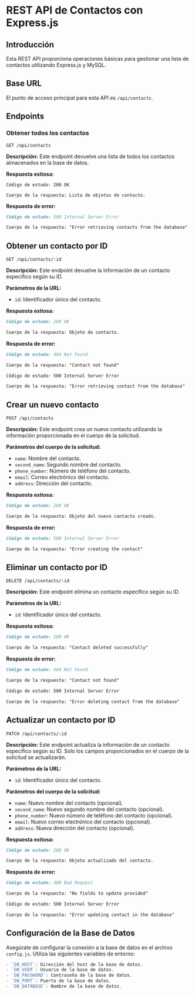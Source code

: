 # REST API de Contactos con Express.js

## Introducción

Esta REST API proporciona operaciones básicas para gestionar una lista de contactos utilizando Express.js y MySQL.

## Base URL

El punto de acceso principal para esta API es `/api/contacts`.

## Endpoints

### Obtener todos los contactos
```http
GET /api/contacts
```

**Descripción:** Este endpoint devuelve una lista de todos los contactos almacenados en la base de datos.

**Respuesta exitosa:**
```text
Código de estado: 200 OK

Cuerpo de la respuesta: Lista de objetos de contacto.
```

**Respuesta de error:**
```markdown
Código de estado: 500 Internal Server Error

Cuerpo de la respuesta: "Error retrieving contacts from the database"
```

## Obtener un contacto por ID
```http
GET /api/contacts/:id
```

**Descripción:** Este endpoint devuelve la información de un contacto específico según su ID.

**Parámetros de la URL:**
- `id`: Identificador único del contacto.

**Respuesta exitosa:**
```markdown
Código de estado: 200 OK

Cuerpo de la respuesta: Objeto de contacto.
```

**Respuesta de error:**
```markdown
Código de estado: 404 Not Found

Cuerpo de la respuesta: "Contact not found"

Código de estado: 500 Internal Server Error

Cuerpo de la respuesta: "Error retrieving contact from the database"
```

## Crear un nuevo contacto
```http
POST /api/contacts
```

**Descripción:** Este endpoint crea un nuevo contacto utilizando la información proporcionada en el cuerpo de la solicitud.

**Parámetros del cuerpo de la solicitud:**
- `name`: Nombre del contacto.
- `second_name`: Segundo nombre del contacto.
- `phone_number`: Número de teléfono del contacto.
- `email`: Correo electrónico del contacto.
- `address`: Dirección del contacto.

**Respuesta exitosa:**
```markdown
Código de estado: 200 OK

Cuerpo de la respuesta: Objeto del nuevo contacto creado.
```

**Respuesta de error:**
```markdown
Código de estado: 500 Internal Server Error

Cuerpo de la respuesta: "Error creating the contact"
```

## Eliminar un contacto por ID

```http
DELETE /api/contacts/:id
```

**Descripción:** Este endpoint elimina un contacto específico según su ID.

**Parámetros de la URL:**
- `id`: Identificador único del contacto.

**Respuesta exitosa:**
```markdown
Código de estado: 200 OK

Cuerpo de la respuesta: "Contact deleted successfully"
```

**Respuesta de error:**
```markdown
Código de estado: 404 Not Found

Cuerpo de la respuesta: "Contact not found"

Código de estado: 500 Internal Server Error

Cuerpo de la respuesta: "Error deleting contact from the database"
```

## Actualizar un contacto por ID

```http
PATCH /api/contacts/:id
```

**Descripción:** Este endpoint actualiza la información de un contacto específico según su ID. Solo los campos proporcionados en el cuerpo de la solicitud se actualizarán.

**Parámetros de la URL:**
- `id`: Identificador único del contacto.


**Parámetros del cuerpo de la solicitud:**
- `name`: Nuevo nombre del contacto (opcional).
- `second_name`: Nuevo segundo nombre del contacto (opcional).
- `phone_number`: Nuevo número de teléfono del contacto (opcional).
- `email`: Nuevo correo electrónico del contacto (opcional).
- `address`: Nueva dirección del contacto (opcional).

**Respuesta exitosa:**
```markdown
Código de estado: 200 OK

Cuerpo de la respuesta: Objeto actualizado del contacto.
```

**Respuesta de error:**
```markdown
Código de estado: 400 Bad Request

Cuerpo de la respuesta: "No fields to update provided"

Código de estado: 500 Internal Server Error

Cuerpo de la respuesta: "Error updating contact in the database"
```

## Configuración de la Base de Datos

Asegúrate de configurar la conexión a la base de datos en el archivo `config.js`. Utiliza las siguientes variables de entorno:

```js
- `DB_HOST`: Dirección del host de la base de datos.
- `DB_USER`: Usuario de la base de datos.
- `DB_PASSWORD`: Contraseña de la base de datos.
- `DB_PORT`: Puerto de la base de datos.
- `DB_DATABASE`: Nombre de la base de datos.
```
